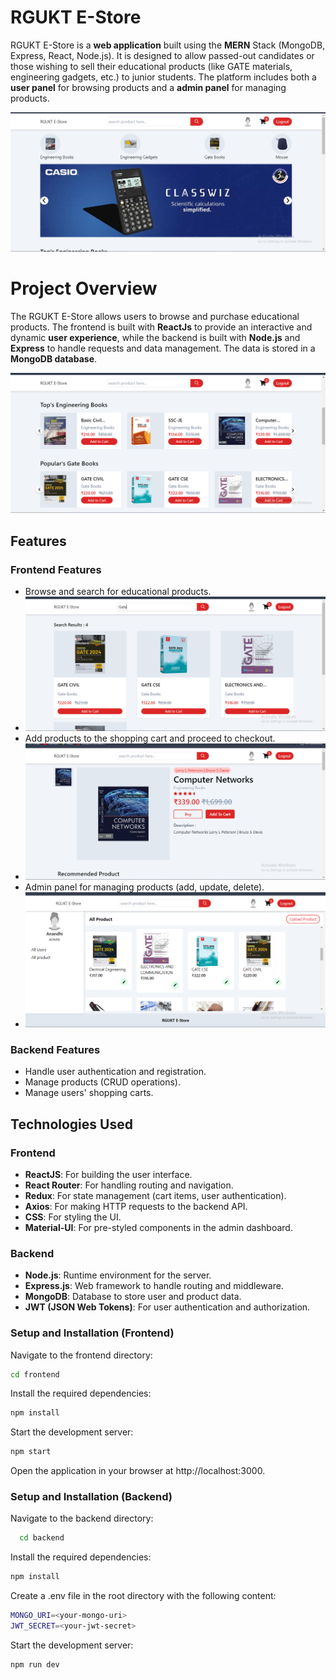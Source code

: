 # **RGUKT E-Store**
RGUKT E-Store is a **web application** built using the **MERN** Stack (MongoDB, Express, React, Node.js). It is designed to allow passed-out candidates or those wishing to sell their educational products (like GATE materials, engineering gadgets, etc.) to junior students. The platform includes both a **user panel** for browsing products and a **admin panel** for managing products.

![Home Page](https://github.com/anandhi3275/E-Store/blob/d5c95cd7a7da6394a6dc4bb961e586dd5341cadf/Home.png)

# Project Overview
The RGUKT E-Store allows users to browse and purchase educational products. The frontend is built with **ReactJs** to provide an interactive and dynamic **user experience**, while the backend is built with **Node.js** and **Express** to handle requests and data management. The data is stored in a **MongoDB database**.

![Store](https://github.com/anandhi3275/E-Store/blob/5c329f5773d225c3113e891ea250121617740353/store.png)

## Features

### Frontend Features
- Browse and search for educational products.
- ![search](https://github.com/anandhi3275/E-Store/blob/5c329f5773d225c3113e891ea250121617740353/search.png)
- Add products to the shopping cart and proceed to checkout.
- ![product](https://github.com/anandhi3275/E-Store/blob/5c329f5773d225c3113e891ea250121617740353/product.png)
- Admin panel for managing products (add, update, delete).
- ![admin panel](https://github.com/anandhi3275/E-Store/blob/5c329f5773d225c3113e891ea250121617740353/admin%20panel.png)

### Backend Features
- Handle user authentication and registration.
- Manage products (CRUD operations).
- Manage users' shopping carts.

## Technologies Used

### Frontend
- **ReactJS**: For building the user interface.
- **React Router**: For handling routing and navigation.
- **Redux**: For state management (cart items, user authentication).
- **Axios**: For making HTTP requests to the backend API.
- **CSS**: For styling the UI.
- **Material-UI**: For pre-styled components in the admin dashboard.

### Backend
- **Node.js**: Runtime environment for the server.
- **Express.js**: Web framework to handle routing and middleware.
- **MongoDB**: Database to store user and product data.
- **JWT (JSON Web Tokens)**: For user authentication and authorization.





### Setup and Installation (Frontend)
Navigate to the frontend directory:
```bash
cd frontend
```
Install the required dependencies:
```bash
npm install
```
Start the development server:
```bash
npm start
```
Open the application in your browser at http://localhost:3000.


### Setup and Installation (Backend)
Navigate to the backend directory:
```bash
  cd backend
```
Install the required dependencies:
```bash
npm install
```
Create a .env file in the root directory with the following content:
```bash
MONGO_URI=<your-mongo-uri>
JWT_SECRET=<your-jwt-secret>
```
Start the development server:
```bash
npm run dev
```



